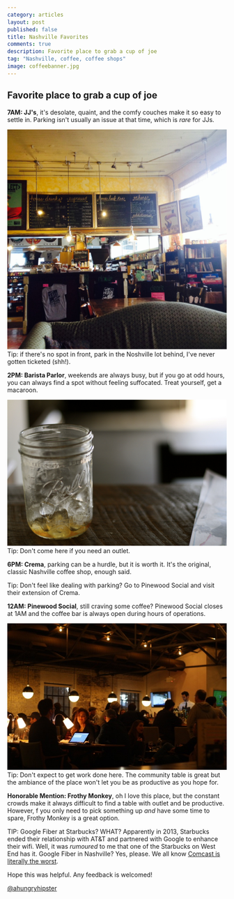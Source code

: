 ```yaml
---
category: articles
layout: post
published: false
title: Nashville Favorites
comments: true
description: Favorite place to grab a cup of joe
tag: "Nashville, coffee, coffee shops"
image: coffeebanner.jpg
---
```


## Favorite place to grab a cup of joe

**7AM: JJ's**, it's desolate, quaint, and the comfy couches make it so easy to settle in. Parking isn't usually an issue at that time, which is _rare_ for JJs. 

![JJs.jpg](/images/JJs.jpg)
Tip: if there's no spot in front, park in the Noshville lot behind, I've never gotten ticketed (shh!). 


**2PM: Barista Parlor**, weekends are always busy, but if you go at odd hours, you can always find a spot without feeling suffocated. Treat yourself, get a macaroon. 

![BP.jpg](/images/BP.jpg)
Tip: Don't come here if you need an outlet. 


**6PM: Crema**, parking can be a hurdle, but it is worth it. It's the original, classic Nashville coffee shop, enough said. 

Tip: Don't feel like dealing with parking? Go to Pinewood Social and visit their extension of Crema. 

**12AM: Pinewood Social**, still craving some coffee? Pinewood Social closes at 1AM and the coffee bar is always open during hours of operations. 

![candidpinewood.jpg](/images/candidpinewood.jpg)
Tip: Don't expect to get work done here. The community table is great but the ambiance of the place won't let you be as productive as you hope for. 

**Honorable Mention: Frothy Monkey**, oh I love this place, but the constant crowds make it always difficult to find a table with outlet and be productive. However, f you only need to pick something up _and_ have some time to spare, Frothy Monkey is a great option. 

TIP: Google Fiber at Starbucks? WHAT? Apparently in 2013, Starbucks ended their relationship with AT&T and partnered with Google to enhance their wifi. Well, it was _rumoured_ to me that one of the Starbucks on West End has it. Google Fiber in Nashville? Yes, please. We all know [Comcast is literally the worst](http://consumerist.com/2014/04/08/congratulations-to-comcast-your-2014-worst-company-in-america/).

Hope this was helpful. Any feedback is welcomed!

[@ahungryhipster](https://twitter.com/ahungryhipster)